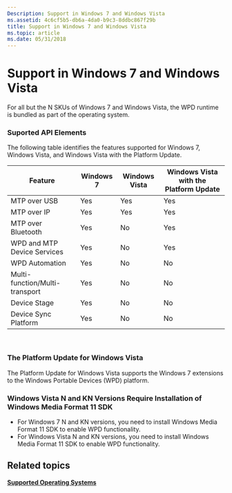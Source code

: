 ```yaml
---
Description: Support in Windows 7 and Windows Vista
ms.assetid: 4c6cf5b5-db6a-4da0-b9c3-8ddbc867f29b
title: Support in Windows 7 and Windows Vista
ms.topic: article
ms.date: 05/31/2018
---
```


# Support in Windows 7 and Windows Vista

For all but the N SKUs of Windows 7 and Windows Vista, the WPD runtime is bundled as part of the operating system.

### Suported API Elements

The following table identifies the features supported for Windows 7, Windows Vista, and Windows Vista with the Platform Update.



| Feature                        | Windows 7 | Windows Vista | Windows Vista with the Platform Update |
|--------------------------------|-----------|---------------|----------------------------------------|
| MTP over USB                   | Yes       | Yes           | Yes                                    |
| MTP over IP                    | Yes       | Yes           | Yes                                    |
| MTP over Bluetooth             | Yes       | No            | Yes                                    |
| WPD and MTP Device Services    | Yes       | No            | Yes                                    |
| WPD Automation                 | Yes       | No            | No                                     |
| Multi-function/Multi-transport | Yes       | No            | No                                     |
| Device Stage                   | Yes       | No            | No                                     |
| Device Sync Platform           | Yes       | No            | No                                     |



 

### The Platform Update for Windows Vista

The Platform Update for Windows Vista supports the Windows 7 extensions to the Windows Portable Devices (WPD) platform.

### Windows Vista N and KN Versions Require Installation of Windows Media Format 11 SDK

-   For Windows 7 N and KN versions, you need to install Windows Media Format 11 SDK to enable WPD functionality.
-   For Windows Vista N and KN versions, you need to install Windows Media Format 11 SDK to enable WPD functionality.

## Related topics

<dl> <dt>

[**Supported Operating Systems**](supported-operating-systems.md)
</dt> </dl>

 

 



